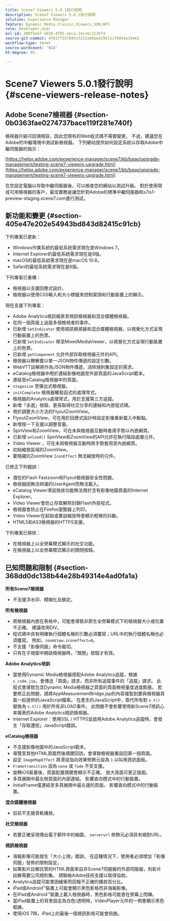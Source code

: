 ```yaml
---
title: Scene7 Viewers 5.0.1發行說明
description: Scene7 Viewers 5.0.1發行說明
solution: Experience Manager
feature: Dynamic Media Classic,Viewers,SDK/API
role: Developer,User
exl-id: 308f5ebf-dd28-4f95-abca-24cc6c212bf4
source-git-commit: 4f81f755789613222a66bed2961117604ae19e62
workflow-type: tm+mt
source-wordcount: '924'
ht-degree: 0%

---
```


# Scene7 Viewers 5.0.1發行說明{#scene-viewers-release-notes}

## Adobe Scene7檢視器 {#section-0b0363fae0274737bace119f281e740f}

檢視器升級可回溯相容，因此您現有的Web程式碼不需要變更。 不過，建議您在Adobe的中繼環境中測試新檢視器。 下列網站提供如何設定系統以存取Adobe中繼伺服器的指示：

[https://helpx.adobe.com/experience-manager/scene7/kb/base/upgrade-management/testing-scene7-viewers-upgrade.html](https://helpx.adobe.com/experience-manager/scene7/kb/base/upgrade-management/testing-scene7-viewers-upgrade.html)

在您設定電腦以存取中繼伺服器後，可以檢查您的網站以測試升級。 對於使用現成可用檢視器的客戶，最佳實務是讓您針對Adobe的標準中繼伺服器和s7is1-preview-staging.scene7.com進行測試。

## 新功能和變更 {#section-405e47e202e54943bd843d82415c91cb}

下列專案已更新：

* Windows作業系統的最低系統需求現在是Windows 7。
* Internet Explorer的最低系統需求現在是9版。
* macOS的最低系統需求現在是macOS 10.8。
* Safari的最低系統需求現在是6版。

下列專案已重構：

* 檢視器以支援回應式設計。
* 檢視器以使用CSS輸入和大小標籤來控制案頭和行動裝置上的顯示。

現在支援下列專案：

* Adobe Analytics視訊報表至視訊檢視器和混合媒體檢視器。
* 在同一個頁面上追蹤多個檢視者的事件。
* 已新增 `SetIndicator` 使用視訊檢視器和混合媒體檢視器，以視覺化方式呈現行動裝置上的色票。
* 已新增 `SetIndicator` 移至MixedMediaViewer，以視覺化方式呈現行動裝置上的色票。
* 已新增 `getComponent` 允許外部存取檢視器元件的API。
* 檢視器以瞭解要以單一JSON物件傳遞的設定引數。
* WebVTT註解將作為JSON物件傳遞，消除規則集設定的需求。
* eCatalog檢視器中用於連結影像地圖至外部頁面的JavaScript範本。
* 連結至eCatalog檢視器中的頁面。
* `stagesize` 至彈出式檢視器。
* `initComplete` 檢視器觸發函式的處理常式。
* 檢視器的Analytics處理常式，用於支援第三方追蹤。
* 新增「全選」按鈕，更易取得社交分享的連結和內嵌程式碼。
* 用於調整大小方法的FlyoutZoomView。
* FlyoutZoomView，可在用於回應式設計時設定影像重新載入中斷點。
* 新增按一下支援以調整音量。
* SpinView和ZoomView，可在未與檢視器互動時套用手勢以內嵌網頁。
* 已新增 `unload()` SpinView和ZoomView的API允許在執行階段處置元件。
* Video Viewer ，可在未與檢視器互動時將手勢套用至內嵌網頁。
* 初始縮放區域的ZoomView。
* 要隱藏的ZoomView `IconEffect` 無法縮放時的元件。

已修正下列錯誤：

* 潛在的Flash Fastzoom和Flyout檢視器安全性問題。
* 檢視器因無法辨識的UserAgent而無法載入。
* eCatalog Viewer滑鼠拖放功能無法用於含有影像地圖頁面的Internet Explorer。
* Video Viewer會防止存取解除封鎖Flash外掛程式。
* 檢視器會防止在Firefox瀏覽器上列印。
* Video Viewer在起始或重設縮放時會顯示輕微的抖動。
* HTML5和AS3檢視器的HTTPS支援。

下列專案已移除：

* 在檢視器上以全熒幕模式顯示的社交功能。
* 在檢視器上以全熒幕模式顯示的關閉按鈕。

## 已知問題和限制 {#section-368dd0dc138b44e28b49314e4ad0fa1a}

**所有Scene7檢視器**

* 不支援浮水印、模糊化及鎖定。

**所有檢視器**

* 將檢視器內嵌在表格中，可能會導致非原生全熒幕模式下的檢視器大小或位置不正確。 建議改用DIV。
* 程式碼中具有明確執行個體名稱的引數必須覆寫；URL中的執行個體名稱也必須覆寫。 例如，`zoomView.iconeffect=0`。
* 不支援「影像伺服」命令裁切。
* 只有在子視窗中開啟檢視器時，「關閉」按鈕才有效。

**Adobe Analytics培訓**

* 當使用Dynamic Media檢視器搭配Adobe Analytics追蹤，根據 `s_code.jsp`，會傳送「頁面」請求，而非所有追蹤事件的「追蹤」請求。 此程式會導致包含Dynamic Media檢視器之頁面的頁面檢視量度過度膨脹。 若要修正此問題，請將AppMeasurementBridge.jsp的內容複製到要與檢視器頁面一起提供的JavaScript檔案。 在產生的JavaScript中，取代所有對 `s.t()` 替換為 `s.tl()` 用於所有非LOAD事件。 此問題不會影響使用新Scene7視訊心率報表的Adobe Analytics視訊檢視器。
* Internet Explorer：使用SSL / HTTPS並啟用Adobe Analytics追蹤時，會發生「存取遭拒」JavaScript錯誤。

**eCatalog檢視器**

* 不支援影像地圖中的JavaScript範本。
* 導覽至其他HTML頁面然後偶爾回訪，會導致檢視器重設回第一個頁面。
* 設定 `ImageMapEffect` 將滑鼠指向效果修飾元設為 `1` 以叫用資訊面板。
* `Frametransition` 設為 `none` 或 `fade` 不受支援。
* 旋轉iOS裝置後，頁面配置偶爾會顯示不正確。 放大頁面可更正版面。
* 多頁展開中最左側頁面的內部連結。 影響直向模式中的行動裝置。
* InitialFrame僅連結至多頁展開中最左邊的頁面。 影響直向模式中的行動裝置。

**混合媒體檢視器**

* 目前不支援音軌播放。

**社交檢視器**

* 若要正確呈現傳出電子郵件中的縮圖， `serverurl` 修飾元必須具有絕對URL。

**視訊檢視器**

* 海報影像可能發生「大小上限」錯誤。 在這種情況下，使用者必須增加「影像伺服」發佈的限制設定。
* 如果影片註解託管的HTML頁面來自非Scene7伺服器的外部伺服器，則影片註解需要公司規則集。 請聯絡Adobe技術支援以取得協助。
* Analytics追蹤可能會因緩衝而回報不正確的播放百分比。
* iPad或Android™裝置上可能會顯示黑色影格而非海報影像。
* 在iPad或Android™裝置上載入檢視器時，黑色影格可能會在熒幕上閃爍。
* 當iPad裝置上的背景設定為白色/透明時，VideoPlayer元件的一側會顯示黑色框線。
* 使用iOS 7時，iPad上的最後一個視訊影格可能會扭曲。

